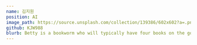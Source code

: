 ```yaml
---
name: 김지원
position: AI
image_path: https://source.unsplash.com/collection/139386/602x602?a=.png
github: KJW988
blurb: Betty is a bookworm who will typically have four books on the go.
---
```

